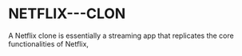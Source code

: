 # NETFLIX---CLON
A Netflix clone is essentially a streaming app that replicates the core functionalities of Netflix,
